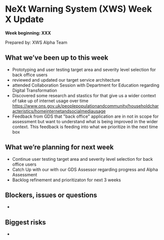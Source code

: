 # NeXt Warning System (XWS) Week X Update
**Week beginning: XXX** 

Prepared by: XWS Alpha Team

## What we’ve been up to this week

* Prototyping and user testing target area and severity level selection for back office users
* reviewed and updated our target service architecture
* attended Collaboration Session with Department for Education regarding Digital Transformation
* Discovered some research and stastics for that give us a wider context of take up of internet usage over time https://www.ons.gov.uk/peoplepopulationandcommunity/householdcharacteristics/homeinternetandsocialmediausage
* Feedback from GDS that "back office" application are in not in scope for assessment but want to understand what is being improved in the wider context.  This feedback is feeding into what we prioritize in the next time box



## What we’re planning for next week

* Continue user testing target area and severity level selection for back office users
* Catch Up with our with our GDS Assessor regarding progress and Alpha Assessment
* Backlog refinement and prioritizaton for next 3 weeks


## Blockers, issues or questions

* 

## Biggest risks

* 

